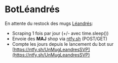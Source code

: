 # BotLéandrés

En attente du restock des mugs [Léandrés](https://www.leandres.paris/): 

- Scraping 1 fois par jour (+/- avec time.sleep())
- Envoie des **MAJ** shop via [ntfy.sh](http://ntfy.sh) (POST/GET)
- Compte les jours depuis le lancement du bot sur [https://ntfy.sh/UnMugLeandresSVP](https://ntfy.sh/UnMugLeandresSVP)
